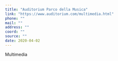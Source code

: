 ```yaml
---
title: "Auditorium Parco della Musica"
link: "https://www.auditorium.com/multimedia.html"
phone: ""
mail: ""
address: ""
coord: ""
source: ""
date: 2020-04-02
---
```


Multimedia
